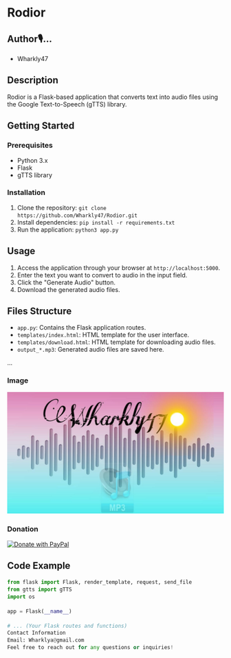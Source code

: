 # Rodior
## Author🎙️...
- Wharkly47

## Description
Rodior is a Flask-based application that converts text into audio files using the Google Text-to-Speech (gTTS) library.

## Getting Started
### Prerequisites
- Python 3.x
- Flask
- gTTS library

### Installation
1. Clone the repository: `git clone https://github.com/Wharkly47/Rodior.git`
2. Install dependencies: `pip install -r requirements.txt`
3. Run the application: `python3 app.py`

## Usage
1. Access the application through your browser at `http://localhost:5000`.
2. Enter the text you want to convert to audio in the input field.
3. Click the "Generate Audio" button.
4. Download the generated audio files.

## Files Structure
- `app.py`: Contains the Flask application routes.
- `templates/index.html`: HTML template for the user interface.
- `templates/download.html`: HTML template for downloading audio files.
- `output_*.mp3`: Generated audio files are saved here.

...

### Image
![WIG](WIG/imrodior.png)

### Donation
[![Donate with PayPal](https://www.paypalobjects.com/en_US/i/btn/btn_donateCC_LG.gif)](https://www.paypal.com/cgi-bin/webscr?cmd=_s-xclick&hosted_button_id=ZKUT7SY5QACU2)



## Code Example
```python
from flask import Flask, render_template, request, send_file
from gtts import gTTS
import os

app = Flask(__name__)

# ... (Your Flask routes and functions)
Contact Information
Email: Wharklya@gmail.com
Feel free to reach out for any questions or inquiries!

